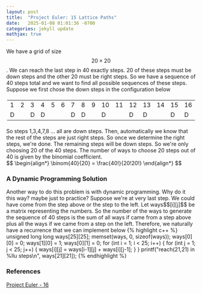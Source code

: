 ```yaml
---
layout: post
title:  "Project Euler: 15 Lattice Paths"
date:   2025-01-08 01:01:36 -0700
categories: jekyll update
mathjax: true
---
```

We have a grid of size $$20 \times 20$$. We can reach the last step in 40 exactly steps. 20 of these steps must be down steps and the other 20 must be right steps. So we have a sequence of 40 steps total and we want to find all possible sequences of these steps. Suppose we first chose the down steps in the configuration below
<div>
<table style="max-width: 500px; margin: 20px auto;">
  <tr>
    <td>1</td>
    <td>2</td>
    <td>3</td>
	<td>4</td>
	<td>5</td>
    <td>6</td>
    <td>7</td>
    <td>8</td>
	<td>9</td>
	<td>10</td>
    <td>11</td>
    <td>12</td>
	<td>13</td>
    <td>14</td>
    <td>15</td>
    <td>16</td>
	<td>...</td>
  </tr>
  <tr>
    <td>D</td>
    <td> </td>
    <td>D</td>
	<td>D</td>
	<td> </td>
    <td> </td>
    <td>D</td>
    <td>D</td>
	<td> </td>
	<td>D</td>
    <td> </td>
    <td>D</td>
	<td>D</td>
    <td> </td>
    <td>D</td>
    <td>D</td>
	<td>...</td>
  </tr>
</table>
</div>
So steps 1,3,4,7,8 ... all are down steps. Then, automatically we know that the rest of the steps are just right steps. So once we determine the right steps, we're done. The remaining steps will be down steps. So we're only choosing 20 of the 40 steps. The number of ways to choose 20 steps out of 40 is given by the binomial coefficient.
<div>
	$$
	\begin{align*}
	\binom{40}{20} = \frac{40!}{20!20!}
	\end{align*}
	$$
</div>
<!------------------------------------------------------------------------------------>
<h3>A Dynamic Programming Solution</h3>
Another way to do this problem is with dynamic programming. Why do it this way? maybe just to practice? Suppose we're at very last step. We could have come from the step above or the step to the left. Let ways$$[i][j]$$ be a matrix representing the numbers. So the number of the ways to generate the sequence of 40 steps is the sum of all ways if came from a step above plus all the ways if we came from a step on the left. Therefore, we naturally have a recurrence that we can implement below
{% highlight c++ %}
unsigned long long ways[25][25];
memset(ways, 0, sizeof(ways));
ways[0][0] = 0;
ways[1][0] = 1;
ways[0][1] = 0;
for (int i = 1; i < 25; i++) {
    for (int j = 1; j < 25; j++) {
        ways[i][j] = ways[i-1][j] + ways[i][j-1];
    }
}
printf("reach(21,21) in %llu steps\n", ways[21][21]);
{% endhighlight %}
<br>
<!------------------------------------------------------------------------------------>
<h3>References</h3>
<a href="https://projecteuler.net/problem=16">Project Euler - 16</a>
<br>
<br>


